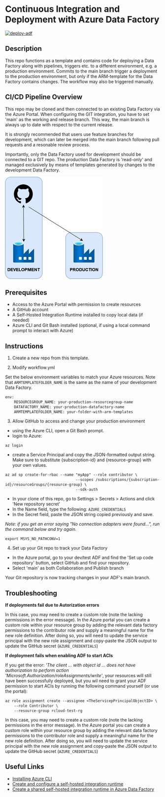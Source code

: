 # Continuous Integration and Deployment with Azure Data Factory

[![deploy-adf](https://github.com/PeerChristensen/AzureDataFactory-CICD-Template/actions/workflows/workflow.yml/badge.svg)](https://github.com/PeerChristensen/AzureDataFactory-CICD-Template/actions/workflows/workflow.yml)

## Description

This repo functions as a template and contains code for deploying a Data Factory along with pipelines, triggers etc. to a different environment, e.g. a production environment. Commits to the main branch trigger a deployment to the production environment, but only if the ARM-template for the Data Factory contains changes. The workflow may also be triggered manually.

## CI/CD Pipeline Overview

This repo may be cloned and then connected to an existing Data Factory via the Azure Portal. When configuring the GIT integration, you have to set 'main' as the working and release branch. This way, the main branch is always up to date with respect to the current release. 

It is strongly recommended that users use feature branches for development, which can later be merged into the main branch following pull requests and a resonable review process.

Importantly, only the Data Factory used for development should be connected to a GIT repo. The production Data Factory is 'read-only' and managed exclusively by means of templates generated by changes to the development Data Factory.

![](adf_cicd.png)

## Prerequisites

- Access to the Azure Portal with permission to create resources
- A GitHub account
- A Self-Hosted Integration Runtime installed to copy local data (if needed)
- Azure CLI and Git Bash installed (optional, if using a local command prompt to interact with Azure)

## Instructions

1. Create a new repo from this template.

2. Modify workflow.yml

Set the below environment variables to match your Azure resources. Note that `ARMTEMPLATEFOLDER_NAME` is the same as the name of your development Data Factory.

```
env:
    RESOURCEGROUP_NAME: your-production-resourcegroup-name
    DATAFACTORY_NAME: your-production-datafactory-name
    ARMTEMPLATEFOLDER_NAME: your-folder-with-arm-templates
```

3. Allow GitHub to access and change your production environment

- using the Azure CLI, open a Git Bash prompt.
- login to Azure:

```
az login
```
- create a Service Principal and copy the JSON-formatted output string. Make sure to substitute {subscription-id} and {resource-group} with your own values.
```
az ad sp create-for-rbac --name "myApp" --role contributor \
                                --scopes /subscriptions/{subscription-id}/resourceGroups/{resource-group} \
                                --sdk-auth
```
- In your clone of this repo, go to Settings > Secrets > Actions and click 'New repository secret'
- In the Name field, type the following: `AZURE_CREDENTIALS`
- In the Secret field, paste the JSON string copied previously and save.

*Note: if you get an error saying "No connection adapters were found...", run the command below and try again.*

```
export MSYS_NO_PATHCONV=1
```

4. Set up your Git repo to track your Data Factory

- In the Azure portal, go to your dev/test ADF and find the 'Set up code repository' button, select GitHub and find your repository. 
- Select 'main' as both Collaboration and Publish branch

Your Git repository is now tracking changes in your ADF's main branch. 

## Troubleshooting

**If deployments fail due to Autorization errors**

In this case, you may need to create a custom role (note the lacking permissions in the error message). In the Azure portal you can create a custom role within your resource group by adding the relevant data factory permissions to the contributor role and supply a meaningful name for the new role definition. After doing so, you will need to update the service principal with the new role assignment and copy-paste the JSON output to update the GitHub secret (`AZURE_CREDENTIALS`)

**If deployment fails when enabling ADF to start ACIs**

If you get the error: *'The client ... with object id ... does not have authorization to perform action 'Microsoft.Authorization/roleAssignments/write'*, your resources will still have been successfully deployed, but you wil need to grant your ADF permission to start ACIs by running the following command yourself (or use the portal):

```
az role assignment create --assignee <TheServicepPrincipalObjectID> \
    --role Contributor \
    --resource-group rcloud-test-rg
```

In this case, you may need to create a custom role (note the lacking permissions in the error message). In the Azure portal you can create a custom role within your resource group by adding the relevant data factory permissions to the contributor role and supply a meaningful name for the new role definition. After doing so, you will need to update the service principal with the new role assignment and copy-paste the JSON output to update the GitHub secret (`AZURE_CREDENTIALS`)

## Useful Links
- [Installing Azure CLI](https://learn.microsoft.com/en-us/cli/azure/install-azure-cli)
- [Create and configure a self-hosted integration runtime](https://learn.microsoft.com/en-us/azure/data-factory/create-self-hosted-integration-runtime?tabs=data-factory)
- [Create a shared self-hosted integration runtime in Azure Data Factory](https://learn.microsoft.com/en-us/azure/data-factory/create-shared-self-hosted-integration-runtime-powershell?source=recommendations#create-a-shared-self-hosted-integration-runtime-in-azure-data-factory-1)

